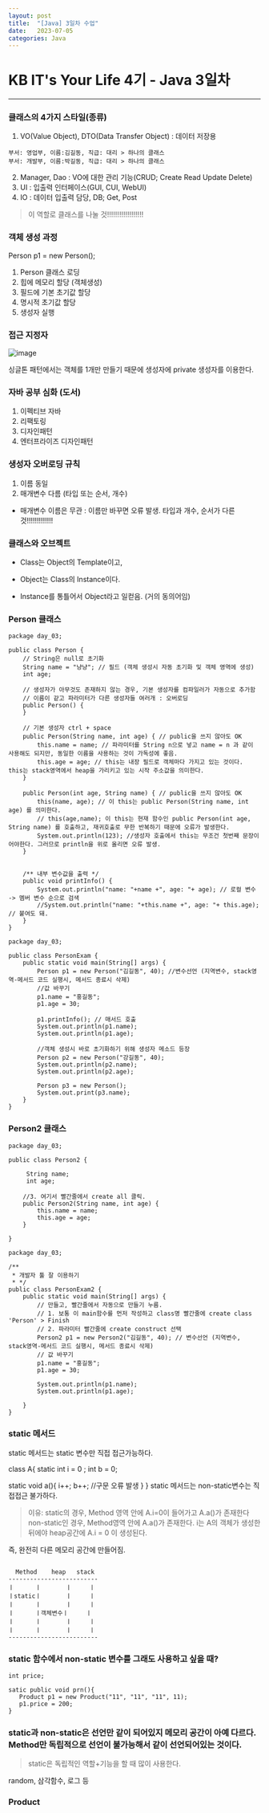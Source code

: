 ```yaml
---
layout: post
title:  "[Java] 3일차 수업"
date:   2023-07-05
categories: Java
---
```

# KB IT's Your Life 4기 - Java 3일차

--- 

### 클래스의 4가지 스타일(종류)

1. VO(Value Object), DTO(Data Transfer Object) : 데이터 저장용

```
부서: 영업부, 이름:김길동, 직급: 대리 > 하나의 클래스
부서: 개발부, 이름:박길동, 직급: 대리 > 하나의 클래스
``` 

2. Manager, Dao : VO에 대한 관리 기능(CRUD; Create Read Update Delete)
3. UI : 입출력 인터페이스(GUI, CUI, WebUI)
4. IO : 데이터 입출력 담당, DB; Get, Post

> 이 역할로 클래스를 나눌 것!!!!!!!!!!!!!!!!!!


### 객체 생성 과정

Person p1 = new Person();

1. Person 클래스 로딩
2. 힙에 메모리 할당 (객체생성)
3. 필드에 기본 초기값 할당
4. 명시적 초기값 할당
5. 생성자 실행


### 접근 지정자

![image](https://github.com/talkingOrange/talkingOrange.github.io/assets/88815795/f5eff72f-8cd9-4d09-81d3-afd3623fbe81)

싱글톤 패턴에서는 객체를 1개만 만들기 때문에 생성자에 private 생성자를 이용한다. 

### 자바 공부 심화 (도서)

1. 이펙티브 자바
2. 리팩토링
3. 디자인패턴
4. 엔터프라이즈 디자인패턴


### 생성자 오버로딩 규칙
1. 이름 동일
2. 매개변수 다름 (타입 또는 순서, 개수)
- 매개변수 이름은 무관 : 이름만 바꾸면 오류 발생. 타입과 개수, 순서가 다른것!!!!!!!!!!!!!


### 클래스와 오브젝트
- Class는 Object의 Template이고,
- Object는 Class의 Instance이다.

- Instance를 통틀어서 Object라고 일컫음. (거의 동의어임) 

### Person 클래스

```
package day_03;

public class Person {
	// String은 null로 초기화
	String name = "냥냥"; // 필드 (객체 생성시 자동 초기화 및 객체 영역에 생성)
	int age;

	// 생성자가 아무것도 존재하지 않는 경우, 기본 생성자를 컴파일러가 자동으로 추가함
	// 이름이 같고 파라미터가 다른 생성자들 여러개 : 오버로딩
	public Person() {
	}

	// 기본 생성자 ctrl + space
	public Person(String name, int age) { // public을 쓰지 않아도 OK
		this.name = name; // 파라미터를 String n으로 넣고 name = n 과 같이 사용해도 되지만, 동일한 이름을 사용하는 것이 가독성에 좋음.
		this.age = age; // this는 내장 필드로 객체마다 가지고 있는 것이다. this는 stack영역에서 heap을 가리키고 있는 시작 주소값을 의미한다.
	}

	public Person(int age, String name) { // public을 쓰지 않아도 OK
		this(name, age); // 이 this는 public Person(String name, int age) 를 의미한다.
        // this(age,name); 이 this는 현재 함수인 public Person(int age, String name) 를 호출하고, 재귀호출로 무한 반복하기 때문에 오류가 발생한다.
		System.out.println(123); //생성자 호출에서 this는 무조건 첫번째 문장이어야한다. 그러므로 println을 위로 올리면 오류 발생.
	}

	
	/** 내부 변수값을 출력 */
	public void printInfo() {
		System.out.println("name: "+name +", age: "+ age); // 로컬 변수 -> 멤버 변수 순으로 검색
		//System.out.println("name: "+this.name +", age: "+ this.age); // 붙여도 돼.
	}
}

```

```
package day_03;

public class PersonExam {
	public static void main(String[] args) {
		Person p1 = new Person("김길동", 40); //변수선언 (지역변수, stack영역-메서드 코드 실행시, 메서드 종료시 삭제)
		//값 바꾸기	
		p1.name = "홍길동";
		p1.age = 30;
		
		p1.printInfo(); // 매서드 호출
		System.out.println(p1.name);
		System.out.println(p1.age);

		//객체 생성시 바로 초기화하기 위해 생성자 메소드 등장
		Person p2 = new Person("강길동", 40);
		System.out.println(p2.name);
		System.out.println(p2.age);
		
		Person p3 = new Person();
		System.out.print(p3.name);
	}
}

```



### Person2 클래스

```
package day_03;

public class Person2 {

	 String name;
	 int age;

	//3. 여기서 빨간줄에서 create all 클릭.
	public Person2(String name, int age) {
		this.name = name;
		this.age = age;
	}

}

```


```
package day_03;

/**
 * 개발자 툴 잘 이용하기
 * */
public class PersonExam2 {
	public static void main(String[] args) {
		// 만들고, 빨간줄에서 자동으로 만들기 누름.
		// 1. 보통 이 main함수를 먼저 작성하고 class명 빨간줄에 create class 'Person' > Finish
		// 2. 파라미터 빨간줄에 create construct 선택
		Person2 p1 = new Person2("김길동", 40); // 변수선언 (지역변수, stack영역-메서드 코드 실행시, 메서드 종료시 삭제)
		// 값 바꾸기
		p1.name = "홍길동";
		p1.age = 30;

		System.out.println(p1.name);
		System.out.println(p1.age);

	}
}

```


### static 메서드

static 메서드는 static 변수만 직접 접근가능하다.

class A{
   static int i = 0 ;
   int b = 0;

   static void a(){
      i++;
      b++; //구문 오류 발생
   }
}
static 메서드는 non-static변수는 직접접근 불가하다.


> 이유: static의 경우, Method 영역 안에 A.i=0이 들어가고 A.a()가 존재한다
> non-static인 경우, Method영역 안에 A.a()가 존재한다. i는 A의 객체가 생성한 뒤에야 heap공간에 A.i = 0 이 생성된다.

즉, 완전히 다른 메모리 공간에 만들어짐.

```

  Method    heap   stack
-------------------------
ㅣ      ㅣ       ㅣ     ㅣ
ㅣstaticㅣ       ㅣ     ㅣ
ㅣ      ㅣ       ㅣ     ㅣ
ㅣ      ㅣ객체변수ㅣ     ㅣ
ㅣ      ㅣ       ㅣ     ㅣ
ㅣ      ㅣ       ㅣ     ㅣ
-------------------------
```


### static 함수에서 non-static 변수를 그래도 사용하고 싶을 때?

```
int price;

satic public void prn(){
   Product p1 = new Product("11", "11", "11", 11);
   p1.price = 200;
}
```

### static과 non-static은 선언만 같이 되어있지 메모리 공간이 아예 다르다. Method만 독립적으로 선언이 불가능해서 같이 선언되어있는 것이다. 

> static은 독립적인 역할+기능을 할 때 많이 사용한다.

random, 삼각함수, 로그 등




### Product

```
```

```
```
















